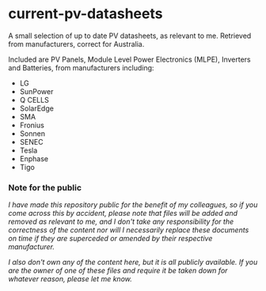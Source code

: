 # current-pv-datasheets

A small selection of up to date PV datasheets, as relevant to me. Retrieved from manufacturers, correct for Australia. 

Included are PV Panels, Module Level Power Electronics (MLPE), Inverters and Batteries, from manufacturers including:

- LG
- SunPower
- Q CELLS
- SolarEdge
- SMA
- Fronius
- Sonnen
- SENEC
- Tesla
- Enphase
- Tigo


### Note for the public
*I have made this repository public for the benefit of my colleagues, so if you come across this by accident, please note that files will be added and removed as relevant to me, and I don't take any responsibility for the correctness of the content nor will I necessarily replace these documents on time if they are superceded or amended by their respective manufacturer.*

*I also don't own any of the content here, but it is all publicly available. If you are the owner of one of these files and require it be taken down for whatever reason, please let me know.*
